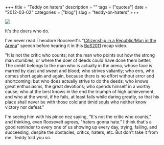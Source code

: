 +++
title = "Teddy on haters"
description = ""
tags = ["quotes"]
date = "2012-03-02"
categories = ["blog"]
slug = "teddy-on-haters"
+++



  <div class="screenshot center"><img src="//media.konigi.com/notebook/teddyhaters.gif" class="center" /></div>
<p><span class="dek">It's the doers who do. </span></p>
<p>I've never read Theodore Roosevelt's "<a href="http://en.wikipedia.org/wiki/Citizenship_in_a_Republic">Citizenship in a Republic/Man in the Arena</a>" speech before hearing it in this <a href="http://blip.tv/business-of-software/business-of-software-2011-what-happened-the-short-version-5960533">BoS2011</a> recap video. </p>
<p>"It is not the critic who counts; not the man who points out how the strong man stumbles, or where the doer of deeds could have done them better. The credit belongs to the man who is actually in the arena, whose face is marred by dust and sweat and blood; who strives valiantly; who errs, who comes short again and again, because there is no effort without error and shortcoming; but who does actually strive to do the deeds; who knows great enthusiasms, the great devotions; who spends himself in a worthy cause; who at the best knows in the end the triumph of high achievement, and who at the worst, if he fails, at least fails while daring greatly, so that his place shall never be with those cold and timid souls who neither know victory nor defeat."</p>
<p>I'm seeing him with his pince nez saying, "It's not the critic who counts," and thinking, even Roosevelt agrees, "haters gonna hate." I think that's a good reminder to every one of us showing up every day, trying, failing, and succeeding, despite the obstacles, critics, haters, etc. But don't take it from me. Teddy told you so.</p>
    
  
